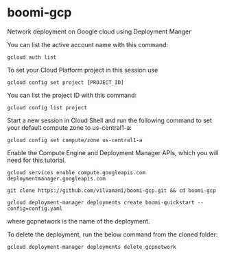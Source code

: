 # boomi-gcp
Network deployment on Google cloud using Deployment Manger

You can list the active account name with this command:
```
gcloud auth list
```

To set your Cloud Platform project in this session use

```
gcloud config set project [PROJECT_ID]
```


You can list the project ID with this command:
```
gcloud config list project
```

Start a new session in Cloud Shell and run the following command to set your default compute zone to us-central1-a:
```
gcloud config set compute/zone us-central1-a
```

Enable the Compute Engine and Deployment Manager APIs, which you will need for this tutorial.

```
gcloud services enable compute.googleapis.com deploymentmanager.googleapis.com  
```

```
git clone https://github.com/vilvamani/boomi-gcp.git && cd boomi-gcp
```

```
gcloud deployment-manager deployments create boomi-quickstart --config=config.yaml
```
where gcpnetwork is the name of the deployment.

To delete the deployment, run the below command from the cloned folder:

```
gcloud deployment-manager deployments delete gcpnetwork
```
